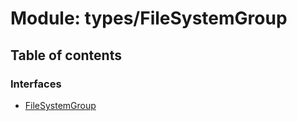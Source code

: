 # Module: types/FileSystemGroup

## Table of contents

### Interfaces

- [FileSystemGroup](../wiki/types.FileSystemGroup.FileSystemGroup)
